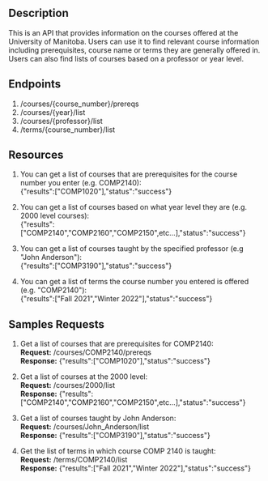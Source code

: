 ## Description
This is an API that provides information on the courses offered at the University of Manitoba. Users can use it to find relevant course information including prerequisites, course name or terms they are generally offered in. Users can also find lists of courses based on a professor or year level.


## Endpoints
1. /courses/{course_number}/prereqs
2. /courses/{year}/list
3. /courses/{professor}/list
4. /terms/{course_number}/list

## Resources
1. You can get a list of courses that are prerequisites for the course number you enter (e.g. COMP2140):  
{"results":["COMP1020"],"status":"success"}

2. You can get a list of courses based on what year level they are (e.g. 2000 level courses):  
{"results":["COMP2140","COMP2160","COMP2150",etc...],"status":"success"}

3. You can get a list of courses taught by the specified professor (e.g "John Anderson"):  
{"results":["COMP3190"],"status":"success"}

4. You can get a list of terms the course number you entered is offered (e.g. "COMP2140"):  
{"results":["Fall 2021","Winter 2022"],"status":"success"}

## Samples Requests
1. Get a list of courses that are prerequisites for COMP2140:  
**Request:** /courses/COMP2140/prereqs  
**Response:** {"results":["COMP1020"],"status":"success"}

2. Get a list of courses at the 2000 level:  
**Request:** /courses/2000/list  
**Response:** {"results":["COMP2140","COMP2160","COMP2150",etc...],"status":"success"}

3. Get a list of courses taught by John Anderson:  
**Request:** /courses/John_Anderson/list  
**Response:** {"results":["COMP3190"],"status":"success"}

4. Get the list of terms in which course COMP 2140 is taught:  
**Request:** /terms/COMP2140/list  
**Response:** {"results":["Fall 2021","Winter 2022"],"status":"success"}
